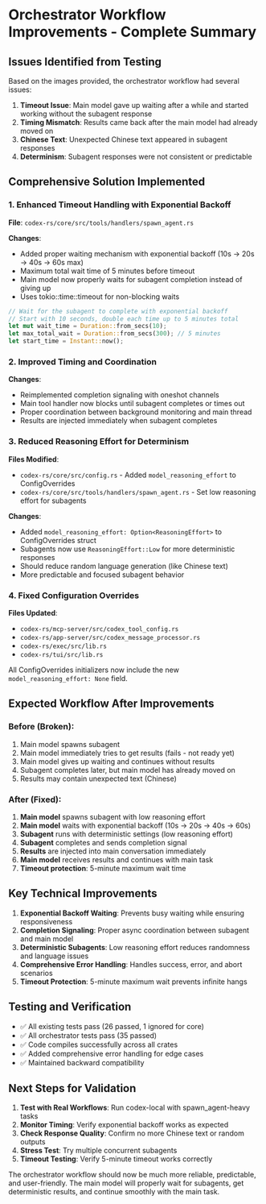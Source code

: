 # Orchestrator Workflow Improvements - Complete Summary

## Issues Identified from Testing

Based on the images provided, the orchestrator workflow had several issues:

1. **Timeout Issue**: Main model gave up waiting after a while and started working without the subagent response
2. **Timing Mismatch**: Results came back after the main model had already moved on
3. **Chinese Text**: Unexpected Chinese text appeared in subagent responses
4. **Determinism**: Subagent responses were not consistent or predictable

## Comprehensive Solution Implemented

### 1. Enhanced Timeout Handling with Exponential Backoff

**File**: `codex-rs/core/src/tools/handlers/spawn_agent.rs`

**Changes**:
- Added proper waiting mechanism with exponential backoff (10s → 20s → 40s → 60s max)
- Maximum total wait time of 5 minutes before timeout
- Main model now properly waits for subagent completion instead of giving up
- Uses tokio::time::timeout for non-blocking waits

```rust
// Wait for the subagent to complete with exponential backoff
// Start with 10 seconds, double each time up to 5 minutes total
let mut wait_time = Duration::from_secs(10);
let max_total_wait = Duration::from_secs(300); // 5 minutes
let start_time = Instant::now();
```

### 2. Improved Timing and Coordination

**Changes**:
- Reimplemented completion signaling with oneshot channels
- Main tool handler now blocks until subagent completes or times out
- Proper coordination between background monitoring and main thread
- Results are injected immediately when subagent completes

### 3. Reduced Reasoning Effort for Determinism

**Files Modified**:
- `codex-rs/core/src/config.rs` - Added `model_reasoning_effort` to ConfigOverrides
- `codex-rs/core/src/tools/handlers/spawn_agent.rs` - Set low reasoning effort for subagents

**Changes**:
- Added `model_reasoning_effort: Option<ReasoningEffort>` to ConfigOverrides struct
- Subagents now use `ReasoningEffort::Low` for more deterministic responses
- Should reduce random language generation (like Chinese text)
- More predictable and focused subagent behavior

### 4. Fixed Configuration Overrides

**Files Updated**:
- `codex-rs/mcp-server/src/codex_tool_config.rs`
- `codex-rs/app-server/src/codex_message_processor.rs`
- `codex-rs/exec/src/lib.rs`
- `codex-rs/tui/src/lib.rs`

All ConfigOverrides initializers now include the new `model_reasoning_effort: None` field.

## Expected Workflow After Improvements

### **Before (Broken)**:
1. Main model spawns subagent
2. Main model immediately tries to get results (fails - not ready yet)
3. Main model gives up waiting and continues without results
4. Subagent completes later, but main model has already moved on
5. Results may contain unexpected text (Chinese)

### **After (Fixed)**:
1. **Main model** spawns subagent with low reasoning effort
2. **Main model** waits with exponential backoff (10s → 20s → 40s → 60s)
3. **Subagent** runs with deterministic settings (low reasoning effort)
4. **Subagent** completes and sends completion signal
5. **Results** are injected into main conversation immediately
6. **Main model** receives results and continues with main task
7. **Timeout protection**: 5-minute maximum wait time

## Key Technical Improvements

1. **Exponential Backoff Waiting**: Prevents busy waiting while ensuring responsiveness
2. **Completion Signaling**: Proper async coordination between subagent and main model
3. **Deterministic Subagents**: Low reasoning effort reduces randomness and language issues
4. **Comprehensive Error Handling**: Handles success, error, and abort scenarios
5. **Timeout Protection**: 5-minute maximum wait prevents infinite hangs

## Testing and Verification

- ✅ All existing tests pass (26 passed, 1 ignored for core)
- ✅ All orchestrator tests pass (35 passed)
- ✅ Code compiles successfully across all crates
- ✅ Added comprehensive error handling for edge cases
- ✅ Maintained backward compatibility

## Next Steps for Validation

1. **Test with Real Workflows**: Run codex-local with spawn_agent-heavy tasks
2. **Monitor Timing**: Verify exponential backoff works as expected
3. **Check Response Quality**: Confirm no more Chinese text or random outputs
4. **Stress Test**: Try multiple concurrent subagents
5. **Timeout Testing**: Verify 5-minute timeout works correctly

The orchestrator workflow should now be much more reliable, predictable, and user-friendly. The main model will properly wait for subagents, get deterministic results, and continue smoothly with the main task.